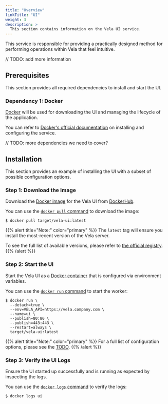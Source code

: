 ```yaml
---
title: "Overview"
linkTitle: "UI"
weight: 3
description: >
  This section contains information on the Vela UI service.
---
```


This service is responsible for providing a practically designed method for performing operations within Vela that feel intuitive.

// TODO: add more information

## Prerequisites

This section provides all required dependencies to install and start the UI.

### Dependency 1: Docker

[Docker](https://docs.docker.com/) will be used for downloading the UI and managing the lifecycle of the application.

You can refer to [Docker's official documentation](https://docs.docker.com/get-docker/) on installing and configuring the service.

// TODO: more dependencies we need to cover?

## Installation

This section provides an example of installing the UI with a subset of possible configuration options.

### Step 1: Download the Image

Download the [Docker image](https://docs.docker.com/get-started/overview/#images) for the Vela UI from [DockerHub](https://hub.docker.com/).

You can use the [`docker pull` command](https://docs.docker.com/engine/reference/commandline/pull/) to download the image:

```shell
$ docker pull target/vela-ui:latest
```

{{% alert title="Note:" color="primary" %}}
The `latest` tag will ensure you install the most-recent version of the Vela server.

To see the full list of available versions, please refer to [the official registry](https://hub.docker.com/r/target/vela-server).
{{% /alert %}}

### Step 2: Start the UI

Start the Vela UI as a [Docker container](https://docs.docker.com/get-started/overview/#containers) that is configured via environment variables.

You can use the [`docker run` command](https://docs.docker.com/engine/reference/commandline/run/) to start the worker:

```shell
$ docker run \
  --detach=true \
  --env=VELA_API=https://vela.company.com \
  --name=ui \
  --publish=80:80 \
  --publish=443:443 \
  --restart=always \
  target/vela-ui:latest
```

{{% alert title="Note:" color="primary" %}}
For a full list of configuration options, please see the [TODO]().
{{% /alert %}}

### Step 3: Verify the UI Logs

Ensure the UI started up successfully and is running as expected by inspecting the logs.

You can use the [`docker logs` command](https://docs.docker.com/engine/reference/commandline/logs/) to verify the logs:

```shell
$ docker logs ui
```
